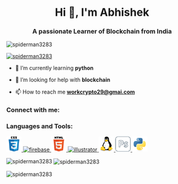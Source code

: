 <h1 align="center">Hi 👋, I'm Abhishek</h1>
<h3 align="center">A passionate Learner of Blockchain from India</h3>

<p align="left"> <img src="https://komarev.com/ghpvc/?username=spiderman3283&label=Profile%20views&color=0e75b6&style=flat" alt="spiderman3283" /> </p>

<p align="left"> <a href="https://github.com/ryo-ma/github-profile-trophy"><img src="https://github-profile-trophy.vercel.app/?username=spiderman3283" alt="spiderman3283" /></a> </p>

- 🌱 I’m currently learning **python**

- 🤝 I’m looking for help with **blockchain**

- 📫 How to reach me **workcrypto29@gmai.com**

<h3 align="left">Connect with me:</h3>
<p align="left">
</p>

<h3 align="left">Languages and Tools:</h3>
<p align="left"> <a href="https://www.w3schools.com/css/" target="_blank" rel="noreferrer"> <img src="https://raw.githubusercontent.com/devicons/devicon/master/icons/css3/css3-original-wordmark.svg" alt="css3" width="40" height="40"/> </a> <a href="https://firebase.google.com/" target="_blank" rel="noreferrer"> <img src="https://www.vectorlogo.zone/logos/firebase/firebase-icon.svg" alt="firebase" width="40" height="40"/> </a> <a href="https://www.w3.org/html/" target="_blank" rel="noreferrer"> <img src="https://raw.githubusercontent.com/devicons/devicon/master/icons/html5/html5-original-wordmark.svg" alt="html5" width="40" height="40"/> </a> <a href="https://www.adobe.com/in/products/illustrator.html" target="_blank" rel="noreferrer"> <img src="https://www.vectorlogo.zone/logos/adobe_illustrator/adobe_illustrator-icon.svg" alt="illustrator" width="40" height="40"/> </a> <a href="https://www.linux.org/" target="_blank" rel="noreferrer"> <img src="https://raw.githubusercontent.com/devicons/devicon/master/icons/linux/linux-original.svg" alt="linux" width="40" height="40"/> </a> <a href="https://www.photoshop.com/en" target="_blank" rel="noreferrer"> <img src="https://raw.githubusercontent.com/devicons/devicon/master/icons/photoshop/photoshop-line.svg" alt="photoshop" width="40" height="40"/> </a> <a href="https://www.python.org" target="_blank" rel="noreferrer"> <img src="https://raw.githubusercontent.com/devicons/devicon/master/icons/python/python-original.svg" alt="python" width="40" height="40"/> </a> </p>

<p><img align="left" src="https://github-readme-stats.vercel.app/api/top-langs?username=spiderman3283&show_icons=true&locale=en&layout=compact" alt="spiderman3283" /></p>

<p>&nbsp;<img align="center" src="https://github-readme-stats.vercel.app/api?username=spiderman3283&show_icons=true&locale=en" alt="spiderman3283" /></p>

<p><img align="center" src="https://github-readme-streak-stats.herokuapp.com/?user=spiderman3283&" alt="spiderman3283" /></p>
